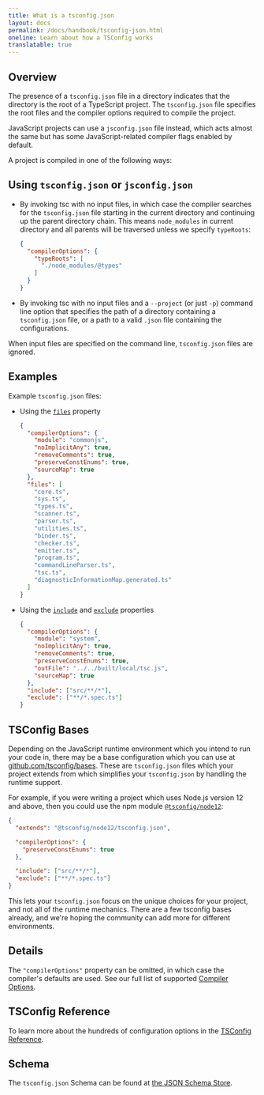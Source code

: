 ```yaml
---
title: What is a tsconfig.json
layout: docs
permalink: /docs/handbook/tsconfig-json.html
oneline: Learn about how a TSConfig works
translatable: true
---
```


## Overview

The presence of a `tsconfig.json` file in a directory indicates that the directory is the root of a TypeScript project.
The `tsconfig.json` file specifies the root files and the compiler options required to compile the project.

JavaScript projects can use a `jsconfig.json` file instead, which acts almost the same but has some JavaScript-related compiler flags enabled by default.

A project is compiled in one of the following ways:

## Using `tsconfig.json` or `jsconfig.json`

- By invoking tsc with no input files, in which case the compiler searches for the `tsconfig.json` file starting in the current directory and continuing up the parent directory chain. This means `node_modules` in current directory and all parents will be traversed unless we specify `typeRoots`:

  ```json
  {
    "compilerOptions": {
      "typeRoots": [
        "./node_modules/@types"
      ]
    }
  }
  ```

- By invoking tsc with no input files and a `--project` (or just `-p`) command line option that specifies the path of a directory containing a `tsconfig.json` file, or a path to a valid `.json` file containing the configurations.

When input files are specified on the command line, `tsconfig.json` files are ignored.

## Examples

Example `tsconfig.json` files:

- Using the [`files`](/tsconfig#files) property

  ```json tsconfig
  {
    "compilerOptions": {
      "module": "commonjs",
      "noImplicitAny": true,
      "removeComments": true,
      "preserveConstEnums": true,
      "sourceMap": true
    },
    "files": [
      "core.ts",
      "sys.ts",
      "types.ts",
      "scanner.ts",
      "parser.ts",
      "utilities.ts",
      "binder.ts",
      "checker.ts",
      "emitter.ts",
      "program.ts",
      "commandLineParser.ts",
      "tsc.ts",
      "diagnosticInformationMap.generated.ts"
    ]
  }
  ```

- Using the [`include`](/tsconfig#include) and [`exclude`](/tsconfig#exclude) properties

  ```json  tsconfig
  {
    "compilerOptions": {
      "module": "system",
      "noImplicitAny": true,
      "removeComments": true,
      "preserveConstEnums": true,
      "outFile": "../../built/local/tsc.js",
      "sourceMap": true
    },
    "include": ["src/**/*"],
    "exclude": ["**/*.spec.ts"]
  }
  ```

## TSConfig Bases

Depending on the JavaScript runtime environment which you intend to run your code in, there may be a base configuration which you can use at [github.com/tsconfig/bases](https://github.com/tsconfig/bases/).
These are `tsconfig.json` files which your project extends from which simplifies your `tsconfig.json` by handling the runtime support.

For example, if you were writing a project which uses Node.js version 12 and above, then you could use the npm module [`@tsconfig/node12`](https://www.npmjs.com/package/@tsconfig/node12):

```json tsconfig
{
  "extends": "@tsconfig/node12/tsconfig.json",

  "compilerOptions": {
    "preserveConstEnums": true
  },

  "include": ["src/**/*"],
  "exclude": ["**/*.spec.ts"]
}
```

This lets your `tsconfig.json` focus on the unique choices for your project, and not all of the runtime mechanics. There are a few tsconfig bases already, and we're hoping the community can add more for different environments.

## Details

The `"compilerOptions"` property can be omitted, in which case the compiler's defaults are used. See our full list of supported [Compiler Options](/tsconfig).

## TSConfig Reference

To learn more about the hundreds of configuration options in the [TSConfig Reference](/tsconfig).

## Schema

The `tsconfig.json` Schema can be found at [the JSON Schema Store](https://json.schemastore.org/tsconfig).
